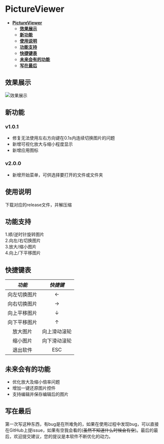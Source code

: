 # **PictureViewer**
- [**PictureViewer**](#pictureviewer)
  - [**效果展示**](#效果展示)
  - [**新功能**](#新功能)
  - [**使用说明**](#使用说明)
  - [**功能支持**](#功能支持)
  - [**快捷键表**](#快捷键表)
  - [**未来会有的功能**](#未来会有的功能)
  - [**写在最后**](#写在最后)

## **效果展示**
![效果展示](https://ghproxy.com/https://github.com/Lptr-byte/MyPictures/blob/main/QQ_Image_1678276347525.jpg "效果展示")

## **新功能**
### v1.0.1
* 修复无法使用左右方向键在0.1s内连续切换图片的问题
* 新增可视化放大与缩小程度显示
* 新增应用图标
### v2.0.0
* 新增开始菜单，可供选择要打开的文件或文件夹

## **使用说明**
下载对应的release文件，并解压缩

## **功能支持**
1.顺/逆时针旋转图片</br>
2.向左/右切换图片</br>
3.放大/缩小图片</br>
4.向上/下平移图片

## **快捷键表**
| *功能*    | *快捷键*  |
|:--------:|:--------:|
|向左切换图片|   ←      |
|向右切换图片|→         |
|向上平移图片|↓         |
|向下平移图片|↑         |
|放大图片   |向上滑动滚轮|
|缩小图片   |向下滑动滚轮|
|退出软件   |ESC       |

## **未来会有的功能**
* 优化放大及缩小倍率问题
* 增加一键还原图片控件
* 支持编辑并保存编辑后的图片

## **写在最后**
第一次写这种东西，有bug是在所难免的，如果在使用过程中发现bug，可以直接在GitHub上提issue，如果有空我会看的(~~虽然不知道什么时候会有空~~)。最后的最后，欢迎提交建议，您的提议是本软件不断优化的动力。
